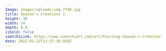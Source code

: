 ```yaml
---
Image: images/uploads/img_7748.jpg
title: Season's Creations 1
height: 30
width: 24
depth: 0.8
isSold: false
saatchiLink: https://www.saatchiart.com/art/Painting-Season-s-Creations-1/189576/8903962/view
date: 2022-01-22T13:37:39.958Z
---
```

